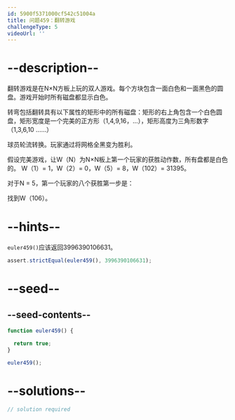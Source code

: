 ```yaml
---
id: 5900f5371000cf542c51004a
title: 问题459：翻转游戏
challengeType: 5
videoUrl: ''
---
```


# --description--

翻转游戏是在N×N方板上玩的双人游戏。每个方块包含一面白色和一面黑色的圆盘。游戏开始时所有磁盘都显示白色。

转弯包括翻转具有以下属性的矩形中的所有磁盘：矩形的右上角包含一个白色圆盘，矩形宽度是一个完美的正方形（1,4,9,16，...），矩形高度为三角形数字（1,3,6,10 ......）

球员轮流转换。玩家通过将网格全黑变为胜利。

假设完美游戏，让W（N）为N×N板上第一个玩家的获胜动作数，所有盘都是白色的。 W（1）= 1，W（2）= 0，W（5）= 8，W（102）= 31395。

对于N = 5，第一个玩家的八个获胜第一步是：

找到W（106）。

# --hints--

`euler459()`应该返回3996390106631。

```js
assert.strictEqual(euler459(), 3996390106631);
```

# --seed--

## --seed-contents--

```js
function euler459() {

  return true;
}

euler459();
```

# --solutions--

```js
// solution required
```
